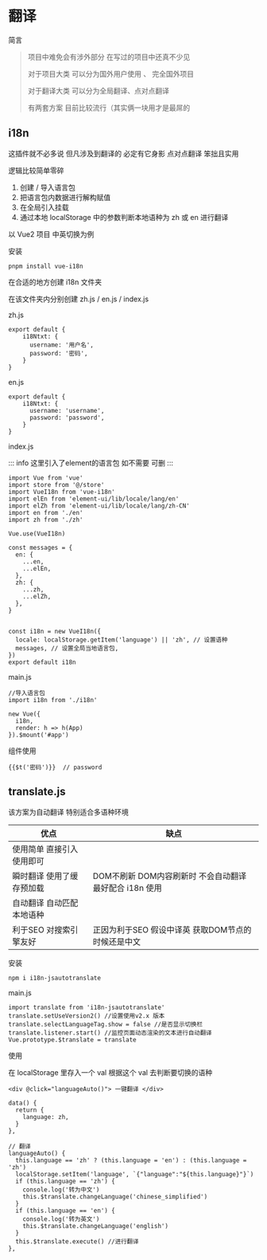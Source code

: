 # 翻译

简言

> 项目中难免会有涉外部分 在写过的项目中还真不少见
>
> 对于项目大类 可以分为国外用户使用 、 完全国外项目
>
> 对于翻译大类 可以分为全局翻译、点对点翻译
>
> 有两套方案 目前比较流行（其实俩一块用才是最屌的

## i18n

这插件就不必多说  但凡涉及到翻译的  必定有它身影  点对点翻译  笨拙且实用

逻辑比较简单零碎

1. 创建 / 导入语言包
2. 把语言包内数据进行解构赋值
3. 在全局引入挂载
4. 通过本地 localStorage 中的参数判断本地语种为 zh 或 en 进行翻译

以 Vue2 项目 中英切换为例

安装

```
pnpm install vue-i18n
```

在合适的地方创建 i18n 文件夹

在该文件夹内分别创建 zh.js / en.js / index.js

zh.js

```
export default {
    i18Ntxt: {
      username: '用户名',
      password: '密码',
    }
}
```

en.js

```
export default {
    i18Ntxt: {
      username: 'username',
      password: 'password',
    }
}
```

index.js

::: info
这里引入了element的语言包 如不需要 可删
:::

```
import Vue from 'vue'
import store from '@/store'
import VueI18n from 'vue-i18n'
import elEn from 'element-ui/lib/locale/lang/en'
import elZh from 'element-ui/lib/locale/lang/zh-CN'
import en from './en'
import zh from './zh'

Vue.use(VueI18n)

const messages = {
  en: {
    ...en,
    ...elEn,
  },
  zh: {
    ...zh,
    ...elZh,
  },
}


const i18n = new VueI18n({
  locale: localStorage.getItem('language') || 'zh', // 设置语种
  messages, // 设置全局当地语言包,
})
export default i18n

```

main.js

```
//导入语言包
import i18n from './i18n'

new Vue({
  i18n,
  render: h => h(App)
}).$mount('#app')
```

组件使用

```
{{$t('密码')}}  // password
```

## translate.js

该方案为自动翻译  特别适合多语种环境

| 优点                      | 缺点                                                    |
| ------------------------- | ------------------------------------------------------- |
| 使用简单 直接引入使用即可 |                                                         |
| 瞬时翻译 使用了缓存预加载 | DOM不刷新 DOM内容刷新时 不会自动翻译 最好配合 i18n 使用 |
| 自动翻译 自动匹配本地语种 |                                                         |
| 利于SEO 对搜索引擎友好    | 正因为利于SEO 假设中译英 获取DOM节点的时候还是中文      |

安装

```
npm i i18n-jsautotranslate
```

main.js

```
import translate from 'i18n-jsautotranslate'
translate.setUseVersion2() //设置使用v2.x 版本
translate.selectLanguageTag.show = false //是否显示切换栏
translate.listener.start() //监控页面动态渲染的文本进行自动翻译
Vue.prototype.$translate = translate
```

使用

在 localStorage 里存入一个 val  根据这个 val 去判断要切换的语种

```
<div @click="languageAuto()"> 一键翻译 </div>

data() {
  return {
    language: zh,
  }
},

// 翻译
languageAuto() {
  this.language == 'zh' ? (this.language = 'en') : (this.language = 'zh')
  localStorage.setItem('language', `{"language":"${this.language}"}`)
  if (this.language == 'zh') {
    console.log('转为中文')
    this.$translate.changeLanguage('chinese_simplified')
  }
  if (this.language == 'en') {
    console.log('转为英文')
    this.$translate.changeLanguage('english')
  }
  this.$translate.execute() //进行翻译
},
```
